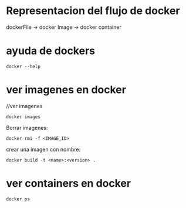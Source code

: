 # Representacion del flujo de docker

dockerFile -> docker Image -> docker container


# ayuda de dockers 

```shell
docker --help
```

# ver imagenes en docker
//ver imagenes 

```shell
docker images
```
Borrar imagenes:

```shell
docker rmi -f <IMAGE_ID>
```

crear una  imagen con nombre:

```shell
docker build -t <name>:<version> .
```

# ver containers en docker

```shell
docker ps
```
